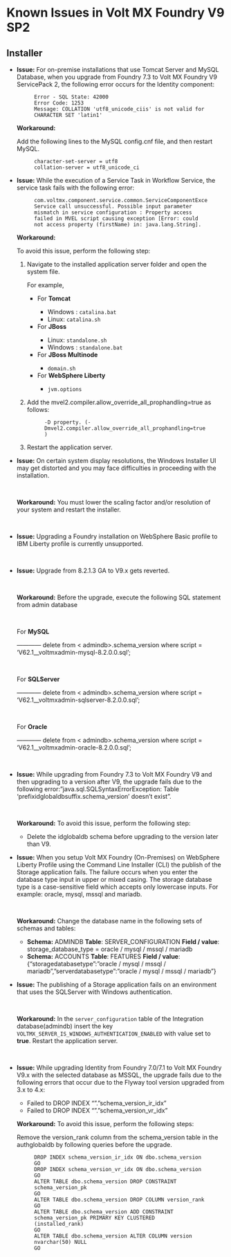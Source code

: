                            

Known Issues in Volt MX Foundry V9 SP2
=====================================

Installer
---------

<ul>
<li>
<p><b>Issue:</b> For on-premise installations that use Tomcat Server and MySQL Database, when you upgrade from Foundry 7.3 to Volt MX Foundry V9 ServicePack 2, the following error occurs for the Identity component:</p>
<figure class="highlight">
<pre><code class="language-voltmx" data-lang="voltmx">Error - SQL State: 42000
Error Code: 1253
Message: COLLATION 'utf8_unicode_ciis' is not valid for CHARACTER SET 'latin1' </code></pre>
</figure>
<p><b>Workaround:</b></p>
<p>Add the following lines to the MySQL config.cnf file, and then restart MySQL.</p>
<figure class="highlight">
<pre><code class="language-voltmx" data-lang="voltmx">character-set-server = utf8
collation-server = utf8_unicode_ci
</code></pre>
</figure>
</li>
<li>
<p><b>Issue:</b> While the execution of a Service Task in Workflow Service, the service task fails with the following error:</p>
<figure class="highlight">
<pre><code class="language-voltmx" data-lang="voltmx">com.voltmx.component.service.common.ServiceComponentException: Service call unsuccessful. Possible input parameter mismatch in service configuration : Property access failed in MVEL script causing exception [Error: could not access property (firstName) in: java.lang.String].
</code></pre>
</figure>
<p><b>Workaround:</b></p>
<p>To avoid this issue, perform the following step:</p>
<ol>
<li>
<p>Navigate to the installed application server folder and open the system file.</p>
<p>For example,</p>
<ul>
<li>For <b>Tomcat</b></li>
<ul>
<li>Windows : <code>catalina.bat</code></li>
<li>Linux: <code>catalina.sh</code></li>
</ul>
</ul>
<ul>
<li>For <b>JBoss</b></li>
<ul>
<li>Linux: <code>standalone.sh</code></li>
<li>Windows : <code>standalone.bat</code></li>
</ul>
</ul>
<ul>
<li>For <b>JBoss Multinode</b></li>
<ul>
<li><code>domain.sh</code></li>
</ul>
</ul>
<ul>
<li>For <b>WebSphere Liberty</b></li>
<ul>
<li><code>jvm.options</code></li>
</ul>
</ul>
</li>
<li>
<p>Add the mvel2.compiler.allow_override_all_prophandling=true as follows:</p>
<figure class="highlight">
<pre><code class="language-voltmx" data-lang="voltmx">-D property. (-Dmvel2.compiler.allow_override_all_prophandling=true ) </code></pre>
</figure>
</li>
<li>
<p>Restart the application server.</p>
</li>
</ol>
</li>
<li>
<p><b>Issue:</b> On certain system display resolutions, the Windows Installer UI may get distorted and you may face difficulties in proceeding with the installation.</p>
<br/>
<p><b>Workaround:</b> You must lower the scaling factor and/or resolution of your system and restart the installer.</p>
<br/>
</li>
<li>
<p><b>Issue:</b> Upgrading a Foundry installation on WebSphere Basic profile to IBM Liberty profile is currently unsupported.</p>
<br/>
</li>
<li>
<p><b>Issue:</b> Upgrade from 8.2.1.3 GA to V9.x gets reverted.</p>
<br/>
<p><b>Workaround:</b> Before the upgrade, execute the following SQL statement from admin database</p>
<br/>
<p>For <b>MySQL</b></p>
<p>———— delete from &lt; admindb&gt;.schema_version where script = ‘V62.1__voltmxadmin-mysql-8.2.0.0.sql’;</p>
<br/>
<p>For <b>SQLServer</b></p>
<p>———— delete from &lt; admindb&gt;.schema_version where script = ‘V62.1__voltmxadmin-sqlserver-8.2.0.0.sql’;</p>
<br/>
<p>For <b>Oracle</b></p>
<p>———— delete from &lt; admindb&gt;.schema_version where script = ‘V62.1__voltmxadmin-oracle-8.2.0.0.sql’;</p>
<br/>
</li>
<li>
<p><b>Issue:</b> While upgrading from Foundry 7.3 to Volt MX Foundry V9 and then upgrading to a version after V9, the upgrade fails due to the following error:”java.sql.SQLSyntaxErrorException: Table ‘prefixidglobaldbsuffix.schema_version’ doesn’t exist”.</p>
<br/>
<p><b>Workaround:</b> To avoid this issue, perform the following step:</p>
<ul>
<li>Delete the idglobaldb schema before upgrading to the version later than V9.</li>
</ul>
</li>
<li>
<p><b>Issue:</b> When you setup Volt MX Foundry (On-Premises) on WebSphere Liberty Profile using the Command Line Installer (CLI) the publish of the Storage application fails. The failure occurs when you enter the database type input in upper or mixed casing. The storage database type is a case-sensitive field which accepts only lowercase inputs. For example: oracle, mysql, mssql and mariadb.</p>
<br/>
<p><b>Workaround:</b> Change the database name in the following sets of schemas and tables:</p>
<ul>
<li><b>Schema:</b> ADMINDB <b>Table</b>: SERVER_CONFIGURATION <b>Field / value</b>: storage_database_type = oracle / mysql / mssql / mariadb</li>
<li><b>Schema:</b> ACCOUNTS <b>Table</b>: FEATURES <b>Field / value</b>: {“storagedatabasetype”:”oracle / mysql / mssql / mariadb”,”serverdatabasetype”:”oracle / mysql / mssql / mariadb”}</li>
</ul>
</li>
<li>
<p><b>Issue:</b> The publishing of a Storage application fails on an environment that uses the SQLServer with Windows authentication.</p>
<br/>
<p><b>Workaround:</b> In the <code>server_configuration</code> table of the Integration database(admindb) insert the key <code>VOLTMX_SERVER_IS_WINDOWS_AUTHENTICATION_ENABLED</code> with value set to <b>true</b>. Restart the application server.</p>
<br/>
</li>
<li>
<p><b>Issue:</b> While upgrading Identity from Foundry 7.0/7.1 to Volt MX Foundry V9.x with the selected database as MSSQL, the upgrade fails due to the following errors that occur due to the Flyway tool version upgraded from 3.x to 4.x:</p>
<ul>
<li>Failed to DROP INDEX “”.”schema_version_ir_idx”</li>
<li>Failed to DROP INDEX “”.”schema_version_vr_idx”</li>
</ul>
<p><b>Workaround:</b> To avoid this issue, perform the following steps:</p>
<p>Remove the version_rank column from the schema_version table in the authglobaldb by following queries before the upgrade.</p>
<figure class="highlight">
<pre><code class="language-voltmx" data-lang="voltmx">DROP INDEX schema_version_ir_idx ON dbo.schema_version
GO
DROP INDEX schema_version_vr_idx ON dbo.schema_version
GO
ALTER TABLE dbo.schema_version DROP CONSTRAINT schema_version_pk
GO
ALTER TABLE dbo.schema_version DROP COLUMN version_rank
GO
ALTER TABLE dbo.schema_version ADD CONSTRAINT schema_version_pk PRIMARY KEY CLUSTERED (installed_rank)
GO
ALTER TABLE dbo.schema_version ALTER COLUMN version nvarchar(50) NULL
GO 
</code></pre>
</figure>
</li>
</ul>
